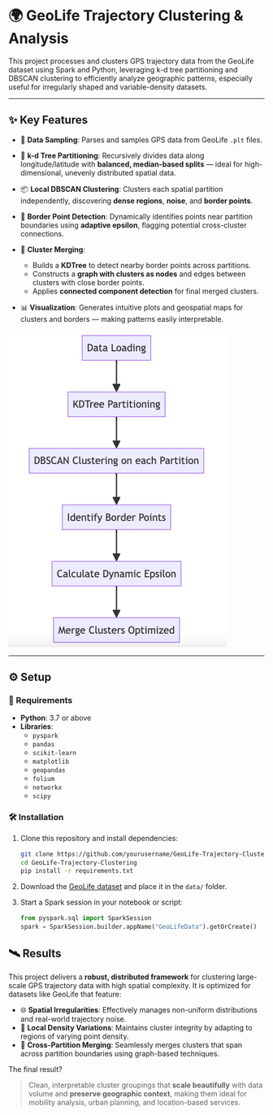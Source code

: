 # 🌍 GeoLife Trajectory Clustering & Analysis

This project processes and clusters GPS trajectory data from the GeoLife dataset using Spark and Python, leveraging k-d tree partitioning and DBSCAN clustering to efficiently analyze geographic patterns, especially useful for irregularly shaped and variable-density datasets.

---

## ✨ Key Features

- 📂 **Data Sampling**: Parses and samples GPS data from GeoLife `.plt` files.
  
- 🌳 **k-d Tree Partitioning**: Recursively divides data along longitude/latitude with **balanced, median-based splits** — ideal for high-dimensional, unevenly distributed spatial data.
  
- 📦 **Local DBSCAN Clustering**: Clusters each spatial partition independently, discovering **dense regions**, **noise**, and **border points**.

- 🚧 **Border Point Detection**: Dynamically identifies points near partition boundaries using **adaptive epsilon**, flagging potential cross-cluster connections.

- 🔗 **Cluster Merging**:
  - Builds a **KDTree** to detect nearby border points across partitions.
  - Constructs a **graph with clusters as nodes** and edges between clusters with close border points.
  - Applies **connected component detection** for final merged clusters.

- 📊 **Visualization**: Generates intuitive plots and geospatial maps for clusters and borders — making patterns easily interpretable.

![Clustering Methodology Overview](methodology.png)

---

## ⚙️ Setup

### 🧰 Requirements

- **Python**: 3.7 or above  
- **Libraries**:
  - `pyspark`
  - `pandas`
  - `scikit-learn`
  - `matplotlib`
  - `geopandas`
  - `folium`
  - `networkx`
  - `scipy`

### 🛠️ Installation

1. Clone this repository and install dependencies:
   ```bash
   git clone https://github.com/yourusername/GeoLife-Trajectory-Clustering.git
   cd GeoLife-Trajectory-Clustering
   pip install -r requirements.txt
   ```
2. Download the [GeoLife dataset](https://www.microsoft.com/en-us/research/project/geolife-building-social-networks-using-human-location-history/) and place it in the `data/` folder.

3. Start a Spark session in your notebook or script:
   ```python
   from pyspark.sql import SparkSession
   spark = SparkSession.builder.appName("GeoLifeData").getOrCreate()
   ```

## 🛰️ Results

This project delivers a **robust, distributed framework** for clustering large-scale GPS trajectory data with high spatial complexity. It is optimized for datasets like GeoLife that feature:

- 🌐 **Spatial Irregularities**: Effectively manages non-uniform distributions and real-world trajectory noise.
- 🧭 **Local Density Variations**: Maintains cluster integrity by adapting to regions of varying point density.
- 🔗 **Cross-Partition Merging**: Seamlessly merges clusters that span across partition boundaries using graph-based techniques.

The final result?  
> Clean, interpretable cluster groupings that **scale beautifully** with data volume and **preserve geographic context**, making them ideal for mobility analysis, urban planning, and location-based services.

